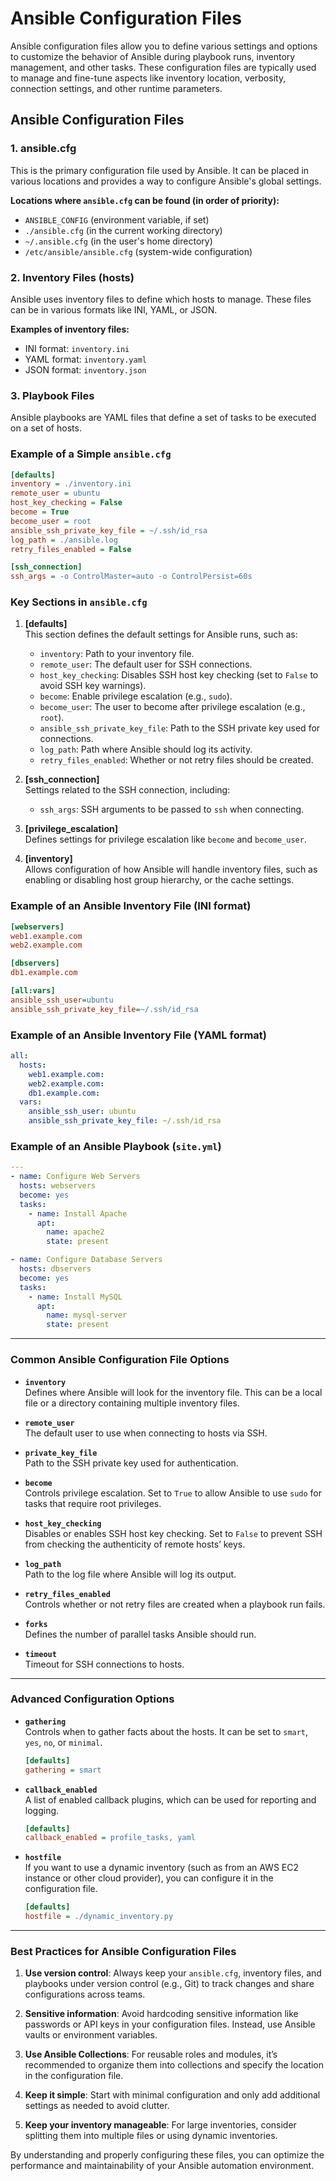 
# Ansible Configuration Files

Ansible configuration files allow you to define various settings and options to customize the behavior of Ansible during playbook runs, inventory management, and other tasks. These configuration files are typically used to manage and fine-tune aspects like inventory location, verbosity, connection settings, and other runtime parameters.

## Ansible Configuration Files

### 1. ansible.cfg
This is the primary configuration file used by Ansible. It can be placed in various locations and provides a way to configure Ansible's global settings.

**Locations where `ansible.cfg` can be found (in order of priority):**
- `ANSIBLE_CONFIG` (environment variable, if set)
- `./ansible.cfg` (in the current working directory)
- `~/.ansible.cfg` (in the user's home directory)
- `/etc/ansible/ansible.cfg` (system-wide configuration)

### 2. Inventory Files (hosts)
Ansible uses inventory files to define which hosts to manage. These files can be in various formats like INI, YAML, or JSON.

**Examples of inventory files:**
- INI format: `inventory.ini`
- YAML format: `inventory.yaml`
- JSON format: `inventory.json`

### 3. Playbook Files
Ansible playbooks are YAML files that define a set of tasks to be executed on a set of hosts.

### Example of a Simple `ansible.cfg`

```ini
[defaults]
inventory = ./inventory.ini
remote_user = ubuntu
host_key_checking = False
become = True
become_user = root
ansible_ssh_private_key_file = ~/.ssh/id_rsa
log_path = ./ansible.log
retry_files_enabled = False

[ssh_connection]
ssh_args = -o ControlMaster=auto -o ControlPersist=60s
```

### Key Sections in `ansible.cfg`

1. **[defaults]**  
   This section defines the default settings for Ansible runs, such as:
   - `inventory`: Path to your inventory file.
   - `remote_user`: The default user for SSH connections.
   - `host_key_checking`: Disables SSH host key checking (set to `False` to avoid SSH key warnings).
   - `become`: Enable privilege escalation (e.g., `sudo`).
   - `become_user`: The user to become after privilege escalation (e.g., `root`).
   - `ansible_ssh_private_key_file`: Path to the SSH private key used for connections.
   - `log_path`: Path where Ansible should log its activity.
   - `retry_files_enabled`: Whether or not retry files should be created.

2. **[ssh_connection]**  
   Settings related to the SSH connection, including:
   - `ssh_args`: SSH arguments to be passed to `ssh` when connecting.

3. **[privilege_escalation]**  
   Defines settings for privilege escalation like `become` and `become_user`.

4. **[inventory]**  
   Allows configuration of how Ansible will handle inventory files, such as enabling or disabling host group hierarchy, or the cache settings.

### Example of an Ansible Inventory File (INI format)

```ini
[webservers]
web1.example.com
web2.example.com

[dbservers]
db1.example.com

[all:vars]
ansible_ssh_user=ubuntu
ansible_ssh_private_key_file=~/.ssh/id_rsa
```

### Example of an Ansible Inventory File (YAML format)

```yaml
all:
  hosts:
    web1.example.com:
    web2.example.com:
    db1.example.com:
  vars:
    ansible_ssh_user: ubuntu
    ansible_ssh_private_key_file: ~/.ssh/id_rsa
```

### Example of an Ansible Playbook (`site.yml`)

```yaml
---
- name: Configure Web Servers
  hosts: webservers
  become: yes
  tasks:
    - name: Install Apache
      apt:
        name: apache2
        state: present

- name: Configure Database Servers
  hosts: dbservers
  become: yes
  tasks:
    - name: Install MySQL
      apt:
        name: mysql-server
        state: present
```

---

### Common Ansible Configuration File Options

- **`inventory`**  
  Defines where Ansible will look for the inventory file. This can be a local file or a directory containing multiple inventory files.

- **`remote_user`**  
  The default user to use when connecting to hosts via SSH.

- **`private_key_file`**  
  Path to the SSH private key used for authentication.

- **`become`**  
  Controls privilege escalation. Set to `True` to allow Ansible to use `sudo` for tasks that require root privileges.

- **`host_key_checking`**  
  Disables or enables SSH host key checking. Set to `False` to prevent SSH from checking the authenticity of remote hosts’ keys.

- **`log_path`**  
  Path to the log file where Ansible will log its output.

- **`retry_files_enabled`**  
  Controls whether or not retry files are created when a playbook run fails.

- **`forks`**  
  Defines the number of parallel tasks Ansible should run.

- **`timeout`**  
  Timeout for SSH connections to hosts.

---

### Advanced Configuration Options

- **`gathering`**  
  Controls when to gather facts about the hosts. It can be set to `smart`, `yes`, `no`, or `minimal`.
  ```ini
  [defaults]
  gathering = smart
  ```

- **`callback_enabled`**  
  A list of enabled callback plugins, which can be used for reporting and logging.
  ```ini
  [defaults]
  callback_enabled = profile_tasks, yaml
  ```

- **`hostfile`**  
  If you want to use a dynamic inventory (such as from an AWS EC2 instance or other cloud provider), you can configure it in the configuration file.
  ```ini
  [defaults]
  hostfile = ./dynamic_inventory.py
  ```

---

### Best Practices for Ansible Configuration Files

1. **Use version control**: Always keep your `ansible.cfg`, inventory files, and playbooks under version control (e.g., Git) to track changes and share configurations across teams.

2. **Sensitive information**: Avoid hardcoding sensitive information like passwords or API keys in your configuration files. Instead, use Ansible vaults or environment variables.

3. **Use Ansible Collections**: For reusable roles and modules, it’s recommended to organize them into collections and specify the location in the configuration file.

4. **Keep it simple**: Start with minimal configuration and only add additional settings as needed to avoid clutter.

5. **Keep your inventory manageable**: For large inventories, consider splitting them into multiple files or using dynamic inventories.

By understanding and properly configuring these files, you can optimize the performance and maintainability of your Ansible automation environment.
